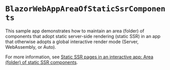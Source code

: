 # `BlazorWebAppAreaOfStaticSsrComponents`

This sample app demonstrates how to maintain an area (folder) of components that adopt static server-side rendering (static SSR) in an app that otherwise adopts a global interactive render mode (Server, WebAssembly, or Auto).

For more information, see [Static SSR pages in an interactive app: Area (folder) of static SSR components](https://learn.microsoft.com/aspnet/core/blazor/components/render-modes#area-folder-of-static-ssr-components).
